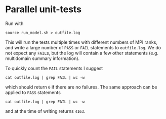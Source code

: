 # Parallel unit-tests

Run with

    source run_model.sh > outfile.log

This will run the tests multiple times with different numbers of MPI ranks, and write a large number of `PASS` or `FAIL` statements to `outfile.log`. We do not expect any `FAIL`s, but the log will contain a few other statements (e.g. multidomain summary information). 

To quickly count the `FAIL` statements I suggest

    cat outfile.log | grep FAIL | wc -w

which should return `0` if there are no failures. The same approach can be applied to `PASS` statements

    cat outfile.log | grep FAIL | wc -w

and at the time of writing returns `4163`.
